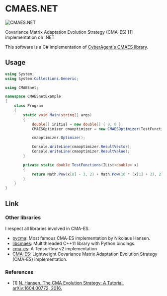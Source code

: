 # CMAES.NET

![CMAES.NET](https://buildstats.info/nuget/CMAES.NET)

Covariance Matrix Adaptation Evolution Strategy (CMA-ES) [1] implementation on .NET

This software is a C# implementation of [CyberAgent's CMAES library](https://github.com/CyberAgent/cmaes).

## Usage

```C#  
using System;
using System.Collections.Generic;

using CMAESnet;

namespace CMAESnetExample
{
    class Program
    {
        static void Main(string[] args)
        {
            double[] initial = new double[] { 0, 0 };
            CMAESOptimizer cmaoptimizer = new CMAESOptimizer(TestFunctions, initial, 1.5);

            cmaoptimizer.Optimize();

            Console.WriteLine(cmaoptimizer.ResultVector);
            Console.WriteLine(cmaoptimizer.ResultValue);
        }

        private static double TestFunctions(IList<double> x)
        {
            return Math.Pow(x[0] - 3, 2) + Math.Pow(10 * (x[1] + 2), 2);
        }
    }
}
```

## Link

### Other libraries

I respect all libraries involved in CMA-ES.

* [pycma](https://github.com/CMA-ES/pycma): Most famous CMA-ES implementation by Nikolaus Hansen.
* [libcmaes](https://github.com/beniz/libcmaes): Multithreaded C++11 library with Python bindings.
* [cma-es](https://github.com/srom/cma-es): A Tensorflow v2 implementation
* [CMA-ES](https://github.com/CyberAgent/cmaes): Lightweight Covariance Matrix Adaptation Evolution Strategy (CMA-ES) implementation.

### References

* [1] [N. Hansen, The CMA Evolution Strategy: A Tutorial. arXiv:1604.00772, 2016.](https://arxiv.org/abs/1604.00772)